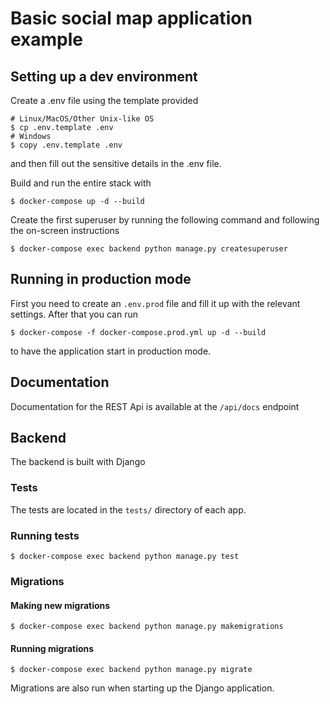 # Basic social map application example

## Setting up a dev environment

Create a .env file using the template provided
```
# Linux/MacOS/Other Unix-like OS
$ cp .env.template .env
# Windows
$ copy .env.template .env
```
and then fill out the sensitive details in the .env file.

Build and run the entire stack with
```
$ docker-compose up -d --build
```

Create the first superuser by running the following command and following the on-screen instructions
```
$ docker-compose exec backend python manage.py createsuperuser
```

## Running in production mode
First you need to create an `.env.prod` file and fill it up with the relevant settings. After that you can run
```
$ docker-compose -f docker-compose.prod.yml up -d --build
```
to have the application start in production mode.


## Documentation
Documentation for the REST Api is available at the `/api/docs` endpoint

## Backend 
The backend is built with Django 

### Tests
The tests are located in the `tests/` directory of each app.

### Running tests
```
$ docker-compose exec backend python manage.py test
```

### Migrations
#### Making new migrations
```
$ docker-compose exec backend python manage.py makemigrations
```

#### Running migrations
```
$ docker-compose exec backend python manage.py migrate
```
Migrations are also run when starting up the Django application.

